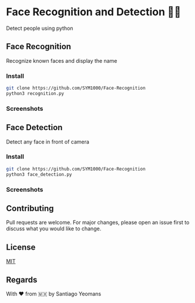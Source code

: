 # Face Recognition and Detection 👨‍💻

Detect people using python

## Face Recognition

Recognize known faces and display the name

### Install
```bash
git clone https://github.com/SYM1000/Face-Recognition
python3 recognition.py
```

### Screenshots


## Face Detection

Detect any face in front of camera

### Install
```bash
git clone https://github.com/SYM1000/Face-Recognition
python3 face_detection.py
```

### Screenshots



## Contributing
Pull requests are welcome. For major changes, please open an issue first to discuss what you would like to change.

## License
[MIT](https://choosealicense.com/licenses/mit/)

## Regards
With ❤️ from 🇲🇽 by Santiago Yeomans
